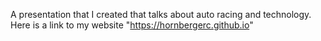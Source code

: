 A presentation that I created that talks about auto racing and technology. Here is a link to my website "https://hornbergerc.github.io"
